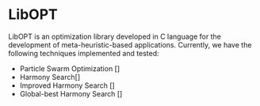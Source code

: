 LibOPT
======

LibOPT is an optimization library developed in C language for the development of meta-heuristic-based applications. Currently, we have the following techniques implemented and tested:

* Particle Swarm Optimization []
* Harmony Search[]
* Improved Harmony Search []
* Global-best Harmony Search []

